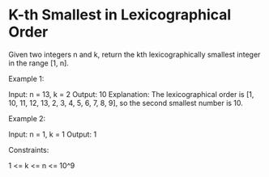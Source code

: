 # K-th Smallest in Lexicographical Order

Given two integers n and k, return the kth lexicographically smallest integer in the range [1, n].

Example 1:

Input: n = 13, k = 2
Output: 10
Explanation: The lexicographical order is [1, 10, 11, 12, 13, 2, 3, 4, 5, 6, 7, 8, 9], so the second smallest number is 10.

Example 2:

Input: n = 1, k = 1
Output: 1

Constraints:

1 <= k <= n <= 10^9
